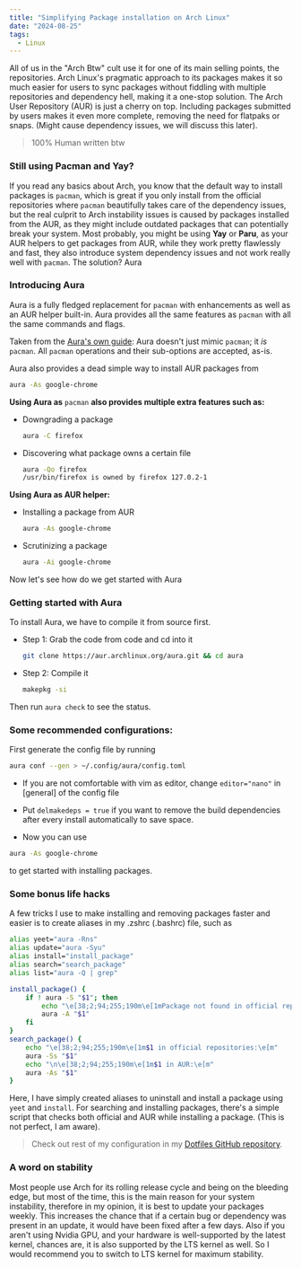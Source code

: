 ```yaml
---
title: "Simplifying Package installation on Arch Linux"
date: "2024-08-25"
tags:
  - Linux
---
```


All of us in the "Arch Btw" cult use it for one of its main selling points, the repositories. Arch Linux's pragmatic approach to its packages makes it so much easier for users to sync packages without fiddling with multiple repositories and dependency hell, making it a one-stop solution. The Arch User Repository (AUR) is just a cherry on top. Including packages submitted by users makes it even more complete, removing the need for flatpaks or snaps. (Might cause dependency issues, we will discuss this later).
>100% Human written btw

### Still using Pacman and Yay?

If you read any basics about Arch, you know that the default way to install packages is `pacman`, which is great if you only install from the official repositories where `pacman` beautifully takes care of the dependency issues, but the real culprit to Arch instability issues is caused by packages installed from the AUR, as they might include outdated packages that can potentially break your system. Most probably, you might be using **Yay** or **Paru**, as your AUR helpers to get packages from AUR, while they work pretty flawlessly and fast, they also introduce system dependency issues and not work really well with `pacman`. The solution? Aura

### Introducing Aura

Aura is a fully fledged replacement for `pacman` with enhancements as well as an AUR helper built-in. Aura provides all the same features as `pacman` with all the same commands and flags.

Taken from the [Aura's own guide](https://fosskers.github.io/aura/introduction.html): Aura doesn't just mimic `pacman`; it *is* `pacman`. All `pacman` operations and their sub-options are accepted, as-is.

Aura also provides a dead simple way to install AUR packages from

```bash
aura -As google-chrome
```

**Using Aura as** `pacman` **also provides multiple extra features such as:**

* Downgrading a package
    
    ```bash
    aura -C firefox
    ```
    
* Discovering what package owns a certain file
    
    ```bash
    aura -Qo firefox
    /usr/bin/firefox is owned by firefox 127.0.2-1
    ```
    

**Using Aura as AUR helper:**

* Installing a package from AUR
    
    ```bash
    aura -As google-chrome
    ```
    
* Scrutinizing a package
    
    ```bash
    aura -Ai google-chrome
    ```
    

Now let's see how do we get started with Aura

### Getting started with Aura

To install Aura, we have to compile it from source first.

* Step 1: Grab the code from code and cd into it
    
    ```bash
    git clone https://aur.archlinux.org/aura.git && cd aura
    ```
    
* Step 2: Compile it
    
    ```bash
    makepkg -si
    ```
    

Then run `aura check` to see the status.

### Some recommended configurations:

First generate the config file by running

```bash
aura conf --gen > ~/.config/aura/config.toml
```

* If you are not comfortable with vim as editor, change `editor="nano"` in \[general\] of the config file
    
* Put `delmakedeps = true` if you want to remove the build dependencies after every install automatically to save space.
    
* Now you can use
    

```bash
aura -As google-chrome
```

to get started with installing packages.

### Some bonus life hacks

A few tricks I use to make installing and removing packages faster and easier is to create aliases in my .zshrc (.bashrc) file, such as

```bash
alias yeet="aura -Rns"
alias update="aura -Syu"
alias install="install_package"
alias search="search_package"
alias list="aura -Q | grep"

install_package() {
    if ! aura -S "$1"; then
        echo "\e[38;2;94;255;190m\e[1mPackage not found in official repositories. Trying to install from AUR...\e[m\n"
        aura -A "$1"
    fi
}
search_package() {
    echo "\e[38;2;94;255;190m\e[1m$1 in official repositories:\e[m"
    aura -Ss "$1"
    echo "\n\e[38;2;94;255;190m\e[1m$1 in AUR:\e[m"
    aura -As "$1"
}
```

Here, I have simply created aliases to uninstall and install a package using `yeet` and `install`. For searching and installing packages, there's a simple script that checks both official and AUR while installing a package. (This is not perfect, I am aware).

> Check out rest of my configuration in my [Dotfiles GitHub repository](https://github.com/funinkina/dotfiles).

### A word on stability
Most people use Arch for its rolling release cycle and being on the bleeding edge, but most of the time, this is the main reason for your system instability, therefore in my opinion, it is best to update your packages weekly. This increases the chance that if a certain bug or dependency was present in an update, it would have been fixed after a few days.
Also if you aren't using Nvidia GPU, and your hardware is well-supported by the latest kernel, chances are, it is also supported by the LTS kernel as well. So I would recommend you to switch to LTS kernel for maximum stability.